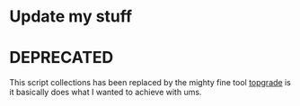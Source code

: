 # Update my stuff

# DEPRECATED
This script collections has been replaced by the mighty fine tool [topgrade](https://github.com/r-darwish/topgrade) is it basically does what I wanted to achieve with ums.
